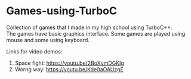# Games-using-TurboC
Collection of games that I made in my high school using TurboC++. <br>
The games have basic graphics interface. Some games are played using mouse and some using keyboard. <br>

Links for video demos: <br>
1. Space fight: https://youtu.be/2BoXvmDGKIg
2. Worng way: https://youtu.be/Kde0aOAUzgE
